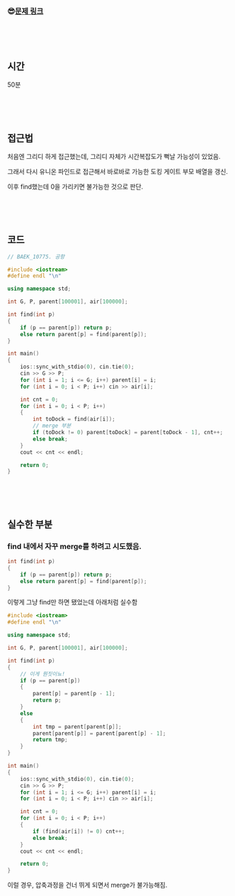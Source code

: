 

### &#128526;[문제 링크](https://www.acmicpc.net/problem/10775)

<br>

<br>

<br>

## 시간

50분

<br>

<br>

<br>

## 접근법

처음엔 그리디 하게 접근했는데, 그리디 자체가 시간복잡도가 뻑날 가능성이 있었음.

그래서 다시 유니온 파인드로 접근해서 바로바로 가능한 도킹 게이트 부모 배열을 갱신.

이후 find했는데 0을 가리키면 불가능한 것으로 판단.

<br>

<br>

<br>

## 코드

```cpp
// BAEK_10775. 공항

#include <iostream>
#define endl "\n"

using namespace std;

int G, P, parent[100001], air[100000];

int find(int p)
{
	if (p == parent[p]) return p;
	else return parent[p] = find(parent[p]);
}

int main()
{
	ios::sync_with_stdio(0), cin.tie(0);
	cin >> G >> P;
	for (int i = 1; i <= G; i++) parent[i] = i;
	for (int i = 0; i < P; i++) cin >> air[i];

	int cnt = 0;
	for (int i = 0; i < P; i++)
	{
		int toDock = find(air[i]);
		// merge 부분
		if (toDock != 0) parent[toDock] = parent[toDock - 1], cnt++;
		else break;
	}
	cout << cnt << endl;

	return 0;
}
```

<br>

<br>

<br>

## 실수한 부분

### find 내에서 자꾸 merge를 하려고 시도했음.

```cpp
int find(int p)
{
	if (p == parent[p]) return p;
	else return parent[p] = find(parent[p]);
}
```

이렇게 그냥 find만 하면 됐었는데 아래처럼 실수함

```cpp
#include <iostream>
#define endl "\n"

using namespace std;

int G, P, parent[100001], air[100000];

int find(int p)
{
    // 이게 뭔짓이뇨!
	if (p == parent[p])
	{
		parent[p] = parent[p - 1];
		return p;
	}
	else
	{
		int tmp = parent[parent[p]];
		parent[parent[p]] = parent[parent[p] - 1];
		return tmp;
	}
}

int main()
{
	ios::sync_with_stdio(0), cin.tie(0);
	cin >> G >> P;
	for (int i = 1; i <= G; i++) parent[i] = i;
	for (int i = 0; i < P; i++) cin >> air[i];

	int cnt = 0;
	for (int i = 0; i < P; i++)
	{
		if (find(air[i]) != 0) cnt++;
		else break;
	}
	cout << cnt << endl;

	return 0;
}
```

이럴 경우, 압축과정을 건너 뛰게 되면서 merge가 불가능해짐.